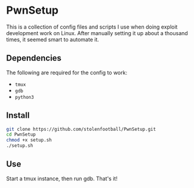 # PwnSetup

This is a collection of config files and scripts I use when doing exploit development work on Linux.  After manually setting it up about a thousand times, it seemed smart to automate it.

## Dependencies
The following are required for the config to work:
- `tmux`
- `gdb`
- `python3`

## Install
```bash
git clone https://github.com/stolenfootball/PwnSetup.git
cd PwnSetup
chmod +x setup.sh
./setup.sh
```

## Use
Start a tmux instance, then run gdb.  That's it!
